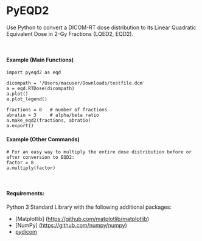 # PyEQD2
Use Python to convert a DICOM-RT dose distribution to its Linear Quadratic Equivalent Dose in 2-Gy Fractions (LQED2, EQD2).

<br />

#### Example (Main Functions)
```
import pyeqd2 as eqd

dicompath = '/Users/macuser/Downloads/testfile.dcm'
a = eqd.RTDose(dicompath)
a.plot()
a.plot_legend()

fractions = 8   # number of fractions
abratio = 3     # alpha/beta ratio
a.make_eqd2(fractions, abratio)
a.export()
```

#### Example (Other Commands)
```
# For an easy way to multiply the entire dose distribution before or after conversion to EQD2:
factor = 8
a.multiply(factor)
```
<br />

#### Requirements:
Python 3 Standard Library with the following additional packages:
* [Matplotlib] (https://github.com/matplotlib/matplotlib)
* [NumPy] (https://github.com/numpy/numpy)
* [pydicom](https://github.com/pydicom/pydicom)
